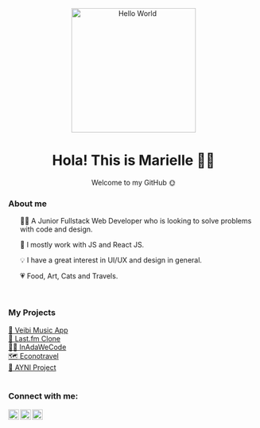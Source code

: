 <div id="header" align="center">
	<img src="https://media0.giphy.com/media/k0ijJhqrUP4T2EvmJ1/giphy.gif?cid=ecf05e470vyq6zlkmmiutajkx4m2y7rex0uq18m7v4q8qekz&rid=giphy.gif&ct=g" alt="Hello World" width="250"/>
	<h1> Hola! This is Marielle 🙋‍♀️</h1>
	<p> Welcome to my GitHub 🌞</p>
</div>


<h3> About me </h3> 
	<ul> 👩‍💻 A Junior Fullstack Web Developer who is looking to solve problems with code and design.  </ul>
	<ul> 🌱 I mostly work with JS and React JS.</ul>
	<ul> 💡 I have a great interest in UI/UX and design in general.</ul>
	<ul> 💗 Food, Art, Cats and Travels.</ul>
<br>

<h3> My Projects </h3>
<div>
	<a href="https://github.com/marielleia/veibi_music_app">🍍 Veibi Music App</a><br>
	<a href="https://github.com/marielleia/clon-lastfm">🎵 Last.fm Clone</a><br>
	<a href="https://github.com/marielleia/InAdaWeCode">👩‍💻 InAdaWeCode </a><br>
	<a href="https://github.com/marielleia/econotravel">🗺️ Econotravel </a><br>
	<a href="https://github.com/AYNI-Project/ayni-project">🤝 AYNI Project</a>
</div>

<br>

<h3>Connect with me:</h3>
<div>
<a href="https://www.linkedin.com/in/marielleibias/"><img align="left" src="https://raw.githubusercontent.com/yushi1007/yushi1007/main/images/linkedin.svg" alt="Yu Shi | LinkedIn" width="21px"/></a>
<a href="https://www.instagram.com/hello.maagmia/"><img align="left" src="https://raw.githubusercontent.com/yushi1007/yushi1007/main/images/instagram.svg" alt="Yu Shi | Instagram" width="21px"/></a>
<a href="https://twitter.com/marielle_ia"><img align="left" src="https://www.svgrepo.com/show/97434/twitter.svg" alt="3" width="21px"/></a>
</div>
